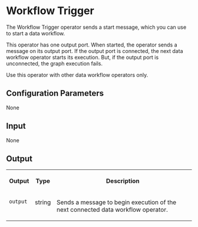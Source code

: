 <!-- loioe12de658b1a742f695e28f640c84009b -->

# Workflow Trigger

The Workflow Trigger operator sends a start message, which you can use to start a data workflow.



This operator has one output port. When started, the operator sends a message on its output port. If the output port is connected, the next data workflow operator starts its execution. But, if the output port is unconnected, the graph execution fails.

Use this operator with other data workflow operators only.



<a name="loioe12de658b1a742f695e28f640c84009b__section_sq1_nf3_vdb"/>

## Configuration Parameters

None



<a name="loioe12de658b1a742f695e28f640c84009b__section_knq_5f3_vdb"/>

## Input

None



<a name="loioe12de658b1a742f695e28f640c84009b__section_swc_cg3_vdb"/>

## Output


<table>
<tr>
<th valign="top">

Output

</th>
<th valign="top">

Type

</th>
<th valign="top">

Description

</th>
</tr>
<tr>
<td valign="top">

`output` 

</td>
<td valign="top">

string

</td>
<td valign="top">

Sends a message to begin execution of the next connected data workflow operator.

</td>
</tr>
</table>


